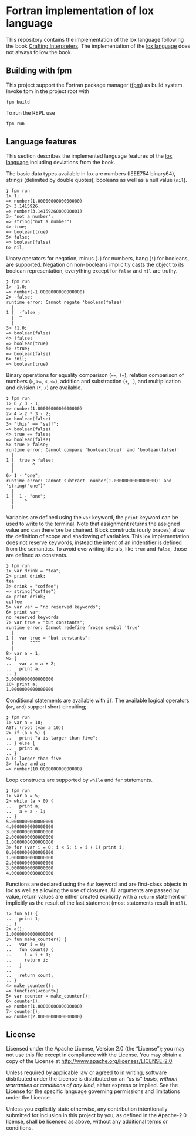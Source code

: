 # Fortran implementation of lox language

This repository contains the implementation of the lox language following the book [Crafting Interpreters].
The implementation of the [lox language] does not always follow the book.

[Crafting Interpreters]: https://craftinginterpreters.com
[lox language]: https://craftinginterpreters.com/the-lox-language.html


## Building with fpm

[fpm]: https://fpm.fortran-lang.org

This project support the Fortran package manager ([fpm]) as build system.
Invoke fpm in the project root with

```
fpm build
```

To run the REPL use

```
fpm run
```

## Language features

This section describes the implemented language features of the [lox language] including deviations from the book.

The basic data types available in lox are numbers (IEEE754 binary64), strings (delimited by double quotes), booleans as well as a null value (`nil`).

```
❯ fpm run
1> 1;
=> number(1.0000000000000000)
2> 3.1415926;
=> number(3.1415926000000001)
3> "not a number";
=> string("not a number")
4> true;
=> boolean(true)
5> false;
=> boolean(false)
6> nil;
```

Unary operators for negation, minus (`-`) for numbers, bang (`!`) for booleans, are supported.
Negation on non-booleans implicitly casts the object to its boolean representation, everything except for `false` and `nil` are truthy.

```
❯ fpm run
1> -1.0;
=> number(-1.0000000000000000)
2> -false;
runtime error: Cannot negate 'boolean(false)'
  |
1 |  -false ;
  |  ^
  |
3> !1.0;
=> boolean(false)
4> !false;
=> boolean(true)
5> !true;
=> boolean(false)
6> !nil;
=> boolean(true)
```

Binary operations for equality comparison (`==`, `!=`), relation comparison of numbers (`>`, `>=`, `<`, `<=`), addition and substraction (`+`, `-`), and multiplication and division (`*`, `/`) are available.

```
❯ fpm run
1> 6 / 3 - 1;
=> number(1.0000000000000000)
2> 4 > 2 * 3 - 2;
=> boolean(false)
3> "this" == "self";
=> boolean(false)
4> true == false;
=> boolean(false)
5> true > false;
runtime error: Cannot compare 'boolean(true)' and 'boolean(false)'
  |
1 |  true > false;
  |       ^
  |
6> 1 - "one";
runtime error: Cannot subtract 'number(1.0000000000000000)' and 'string("one")'
  |
1 |  1 - "one";
  |    ^
  |
```

Variables are defined using the `var` keyword, the `print` keyword can be used to write to the terminal.
Note that assignment returns the assigned value and can therefore be chained.
Block constructs (curly braces) allow the definition of scope and shadowing of variables.
This lox implementation does not reserve keywords, instead the intent of an indentifier is defined from the semantics.
To avoid overwriting literals, like `true` and `false`, those are defined as constants.

```
❯ fpm run
1> var drink = "tea";
2> print drink;
tea
3> drink = "coffee";
=> string("coffee")
4> print drink;
coffee
5> var var = "no reserved keywords";
6> print var;
no reserved keywords
7> var true = "but constants";
runtime error: Cannot redefine frozen symbol 'true'
  |
1 |  var true = "but constants";
  |      ^^^^
  |
8> var a = 1;
9> {
..   var a = a + 2;
..   print a;
.. }
3.0000000000000000
10> print a;
1.0000000000000000
```

Conditional statements are available with `if`.
The available logical operators (`or`, `and`) support short-circuiting;

```
❯ fpm run
1> var a = 10;
AST: (root (var a 10))
2> if (a > 5) {
..   print "a is larger than five";
.. } else {
..   print a;
.. }
a is larger than five
3> false and a;
=> number(10.000000000000000)
```

Loop constructs are supported by `while` and `for` statements.

```
❯ fpm run
1> var a = 5;
2> while (a > 0) {
..   print a;
..   a = a - 1;
.. }
5.0000000000000000
4.0000000000000000
3.0000000000000000
2.0000000000000000
1.0000000000000000
3> for (var i = 0; i < 5; i = i + 1) print i;
0.0000000000000000
1.0000000000000000
2.0000000000000000
3.0000000000000000
4.0000000000000000
```

Functions are declared using the `fun` keyword and are first-class objects in lox as well as allowing the use of closures.
All arguments are passed by value, return values are either created explicitly with a `return` statement or implicitly as the result of the last statement (most statements result in `nil`).

```
1> fun a() {
..   print 1;
.. }
2> a();
1.0000000000000000
3> fun make_counter() {
..   var i = 0;
..   fun count() {
..     i = i + 1;
..     return i;
..   }
..
..   return count;
.. }
4> make_counter();
=> function(<count>)
5> var counter = make_counter();
6> counter();
=> number(1.0000000000000000)
7> counter();
=> number(2.0000000000000000)
```


## License

Licensed under the Apache License, Version 2.0 (the “License”);
you may not use this file except in compliance with the License.
You may obtain a copy of the License at
http://www.apache.org/licenses/LICENSE-2.0

Unless required by applicable law or agreed to in writing, software
distributed under the License is distributed on an *“as is” basis*,
*without warranties or conditions of any kind*, either express or implied.
See the License for the specific language governing permissions and
limitations under the License.

Unless you explicitly state otherwise, any contribution intentionally
submitted for inclusion in this project by you, as defined in the
Apache-2.0 license, shall be licensed as above, without any additional
terms or conditions.
